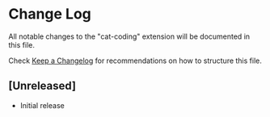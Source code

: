 # Change Log

All notable changes to the "cat-coding" extension will be documented in this file.

Check [Keep a Changelog](http://keepachangelog.com/) for recommendations on how to structure this file.

## [Unreleased]

- Initial release